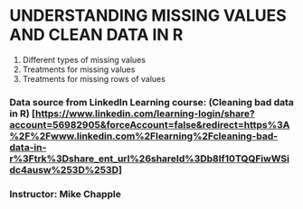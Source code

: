 # UNDERSTANDING MISSING VALUES AND CLEAN DATA IN R

1. Different types of missing values
2. Treatments for missing values
3. Treatments for missing rows of values

### Data source from LinkedIn Learning course: (Cleaning bad data in R) [https://www.linkedin.com/learning-login/share?account=56982905&forceAccount=false&redirect=https%3A%2F%2Fwww.linkedin.com%2Flearning%2Fcleaning-bad-data-in-r%3Ftrk%3Dshare_ent_url%26shareId%3Db8If10TQQFiwWSidc4ausw%253D%253D]
### Instructor: Mike Chapple
